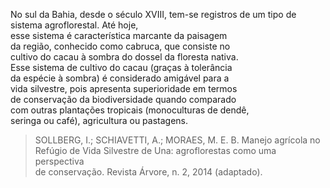 No sul da Bahia, desde o século XVIII, tem-se registros de um tipo de sistema agroflorestal. Até hoje,\
esse sistema é característica marcante da paisagem\
da região, conhecido como cabruca, que consiste no\
cultivo do cacau à sombra do dossel da floresta nativa.\
Esse sistema de cultivo do cacau (graças à tolerância\
da espécie à sombra) é considerado amigável para a\
vida silvestre, pois apresenta superioridade em termos\
de conservação da biodiversidade quando comparado\
com outras plantações tropicais (monoculturas de dendê,\
seringa ou café), agricultura ou pastagens.

> SOLLBERG, I.; SCHIAVETTI, A.; MORAES, M. E. B. Manejo agrícola no\
> Refúgio de Vida Silvestre de Una: agroflorestas como uma perspectiva\
> de conservação. Revista Árvore, n. 2, 2014 (adaptado).
